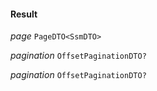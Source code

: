 

#### Result  
  
<article>

*page* `PageDTO<SsmDTO>` 

</article>
<article>

*pagination* `OffsetPaginationDTO?` 

</article>
<article>

*pagination* `OffsetPaginationDTO?` 

</article>

